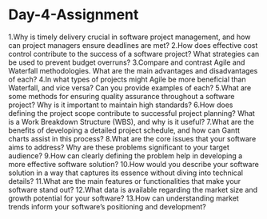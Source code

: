 # Day-4-Assignment
1.Why is timely delivery crucial in software project management, and how can project managers ensure deadlines are met?
2.How does effective cost control contribute to the success of a software project? What strategies can be used to prevent budget overruns?
3.Compare and contrast Agile and Waterfall methodologies. What are the main advantages and disadvantages of each?
4.In what types of projects might Agile be more beneficial than Waterfall, and vice versa? Can you provide examples of each?
5.What are some methods for ensuring quality assurance throughout a software project? Why is it important to maintain high standards?
6.How does defining the project scope contribute to successful project planning? What is a Work Breakdown Structure (WBS), and why is it useful?
7.What are the benefits of developing a detailed project schedule, and how can Gantt charts assist in this process?
8.What are the core issues that your software aims to address? Why are these problems significant to your target audience?
9.How can clearly defining the problem help in developing a more effective software solution?
10.How would you describe your software solution in a way that captures its essence without diving into technical details?
11.What are the main features or functionalities that make your software stand out?
12.What data is available regarding the market size and growth potential for your software?
13.How can understanding market trends inform your software’s positioning and development?

